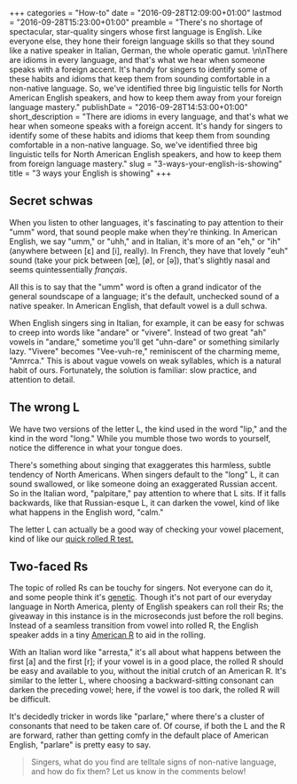 +++
categories = "How-to"
date = "2016-09-28T12:09:00+01:00"
lastmod = "2016-09-28T15:23:00+01:00"
preamble = "There's no shortage of spectacular, star-quality singers whose first language is English. Like everyone else, they hone their foreign language skills so that they sound like a native speaker in Italian, German, the whole operatic gamut. \n\nThere are idioms in every language, and that's what we hear when someone speaks with a foreign accent. It's handy for singers to identify some of these habits and idioms that keep them from sounding comfortable in a non-native language. So, we've identified three big linguistic tells for North American English speakers, and how to keep them away from your foreign language mastery."
publishDate = "2016-09-28T14:53:00+01:00"
short_description = "There are idioms in every language, and that&#039;s what we hear when someone speaks with a foreign accent. It&#039;s handy for singers to identify some of these habits and idioms that keep them from sounding comfortable in a non-native language. So, we&#039;ve identified three big linguistic tells for North American English speakers, and how to keep them from foreign language mastery."
slug = "3-ways-your-english-is-showing"
title = "3 ways your English is showing"
+++

## Secret schwas

When you listen to other languages, it's fascinating to pay attention to their "umm" word, that sound people make when they're thinking. In American English, we say "umm," or "uhh," and in Italian, it's more of an "eh," or "ih" (anywhere between [ɛ] and [i], really). In French, they have that lovely "euh" sound (take your pick between [œ], [ø], or [ə]), that's slightly nasal and seems quintessentially *français*.

All this is to say that the "umm" word is often a grand indicator of the general soundscape of a language; it's the default, unchecked sound of a native speaker. In American English, that default vowel is a dull schwa.

When English singers sing in Italian, for example, it can be easy for schwas to creep into words like "andare" or "vivere". Instead of two great "ah" vowels in "andare," sometime you'll get "uhn-dare" or something similarly lazy. "Vivere" becomes "Vee-vuh-re," reminiscent of the charming meme, "Amrrca." This is about vague vowels on weak syllables, which is a natural habit of ours. Fortunately, the solution is familiar: slow practice, and attention to detail.

## The wrong L

We have two versions of the letter L, the kind used in the word "lip," and the kind in the word "long." While you mumble those two words to yourself, notice the difference in what your tongue does. 

There's something about singing that exaggerates this harmless, subtle tendency of North Americans. When singers default to the "long" L, it can sound swallowed, or like someone doing an exaggerated Russian accent. So in the Italian word, "palpitare," pay attention to where that L sits. If it falls backwards, like that Russian-esque L, it can darken the vowel, kind of like what happens in the English word, "calm." 

The letter L can actually be a good way of checking your vowel placement, kind of like our [quick rolled R test.](/quick-tips-the-rolled-r-test/)

## Two-faced Rs

The topic of rolled Rs can be touchy for singers. Not everyone can do it, and some people think it's [genetic](https://en.wikipedia.org/wiki/Talk:Dental,_alveolar_and_postalveolar_trills#Recessive_gene). Though it's not part of our everyday language in North America, plenty of English speakers can roll their Rs; the giveaway in this instance is in the microseconds just before the roll begins. Instead of a seamless transition from vowel into rolled R, the English speaker adds in a tiny [American R](http://pronuncian.com/pronounce-r-sound/) to aid in the rolling.

With an Italian word like "arresta," it's all about what happens between the first [a] and the first [r]; if your vowel is in a good place, the rolled R should be easy and available to you, without the initial crutch of an American R. It's similar to the letter L, where choosing a backward-sitting consonant can darken the preceding vowel; here, if the vowel is too dark, the rolled R will be difficult. 

It's decidedly tricker in words like "parlare," where there's a cluster of consonants that need to be taken care of. Of course, if both the L and the R are forward, rather than getting comfy in the default place of American English, "parlare" is pretty easy to say.

>Singers, what do you find are telltale signs of non-native language, and how do fix them? Let us know in the comments below!
